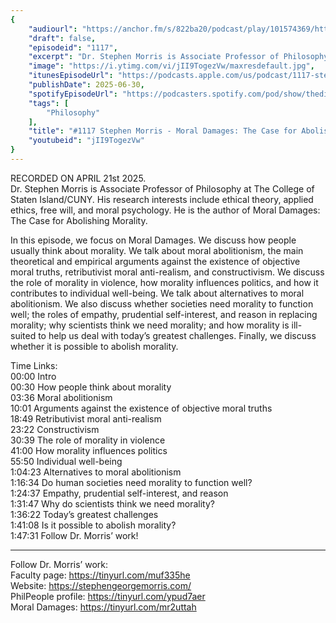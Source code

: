 ```yaml
---
{
	"audiourl": "https://anchor.fm/s/822ba20/podcast/play/101574369/https%3A%2F%2Fd3ctxlq1ktw2nl.cloudfront.net%2Fstaging%2F2025-3-21%2Fa2e4648c-51a0-0bf7-e841-bf0293452bd6.m4a",
	"draft": false,
	"episodeid": "1117",
	"excerpt": "Dr. Stephen Morris is Associate Professor of Philosophy at The College of Staten Island/CUNY.  His research interests include ethical theory, applied ethics, free will, and moral psychology. He is the author of Moral Damages: The Case for Abolishing Morality.",
	"image": "https://i.ytimg.com/vi/jII9TogezVw/maxresdefault.jpg",
	"itunesEpisodeUrl": "https://podcasts.apple.com/us/podcast/1117-stephen-morris-moral-damages-the-case-for/id1451347236?i=1000715178135&uo=4",
	"publishDate": 2025-06-30,
	"spotifyEpisodeUrl": "https://podcasters.spotify.com/pod/show/thedissenter/episodes/1117-Stephen-Morris---Moral-Damages-The-Case-for-Abolishing-Morality-e31qa91",
	"tags": [
		"Philosophy"
	],
	"title": "#1117 Stephen Morris - Moral Damages: The Case for Abolishing Morality",
	"youtubeid": "jII9TogezVw"
}
---
```

RECORDED ON APRIL 21st 2025.  
Dr. Stephen Morris is Associate Professor of Philosophy at The College of Staten Island/CUNY.  His research interests include ethical theory, applied ethics, free will, and moral psychology. He is the author of Moral Damages: The Case for Abolishing Morality.

In this episode, we focus on Moral Damages. We discuss how people usually think about morality. We talk about moral abolitionism, the main theoretical and empirical arguments against the existence of objective moral truths, retributivist moral anti-realism, and constructivism. We discuss the role of morality in violence, how morality influences politics, and how it contributes to individual well-being. We talk about alternatives to moral abolitionism. We also discuss whether societies need morality to function well; the roles of empathy, prudential self-interest, and reason in replacing morality; why scientists think we need morality; and how morality is ill-suited to help us deal with today’s greatest challenges. Finally, we discuss whether it is possible to abolish morality.

Time Links:  
<time>00:00</time> Intro  
<time>00:30</time> How people think about morality  
<time>03:36</time> Moral abolitionism  
<time>10:01</time> Arguments against the existence of objective moral truths  
<time>18:49</time> Retributivist moral anti-realism  
<time>23:22</time> Constructivism  
<time>30:39</time> The role of morality in violence  
<time>41:00</time> How morality influences politics  
<time>55:50</time> Individual well-being  
<time>1:04:23</time> Alternatives to moral abolitionism  
<time>1:16:34</time> Do human societies need morality to function well?  
<time>1:24:37</time> Empathy, prudential self-interest, and reason  
<time>1:31:47</time> Why do scientists think we need morality?  
<time>1:36:22</time> Today’s greatest challenges  
<time>1:41:08</time> Is it possible to abolish morality?  
<time>1:47:31</time> Follow Dr. Morris’ work!

---

Follow Dr. Morris’ work:  
Faculty page: https://tinyurl.com/muf335he  
Website: https://stephengeorgemorris.com/  
PhilPeople profile: https://tinyurl.com/ypud7aer  
Moral Damages: https://tinyurl.com/mr2uttah
